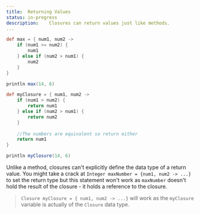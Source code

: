 ```yaml
---
title:	Returning Values
status:	in-progress
description:	Closures can return values just like methods.
... 
```


 
```groovy
def max = { num1, num2 ->
    if (num1 >= num2) {
        num1
    } else if (num2 > num1) {
        num2
    } 
}

println max(14, 6)
```


```groovy
def myClosure = { num1, num2 ->
    if (num1 > num2) {
        return num1
    } else if (num2 > num1) {
        return num2
    } 
    
    //The numbers are equivalent so return either
    return num1
}

println myClosure(14, 6)
```

Unlike a method, closures can't explicitly define the data type of a return value. You might take a crack at `Integer maxNumber = {num1, num2 -> ...}` to set the return type but this statement won't work as `maxNumber` doesn't hold the result of the closure - it holds a reference to the closure.

>`Closure myClosure = { num1, num2 -> ...}` will work as the `myClosure` variable is actually of the `Closure` data type.



